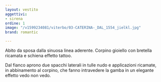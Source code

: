 ```yaml
---
layout: vestito
aggettivi:
- sirena
ordine: 1
image: "/v1599234081/viterbo/03-CATERINA-_DAL_1554_jielkl.jpg"
brand: romantic

---
```

Abito da sposa dalla sinuosa linea aderente. Corpino gioiello con bretella ricamata e schiena effetto tattoo.

Dal fianco aprono due spacchi laterali in tulle nudo e applicazioni ricamate, in abbinamento al corpino, che fanno intravedere la gamba in un elegante effetto vedo non vedo.